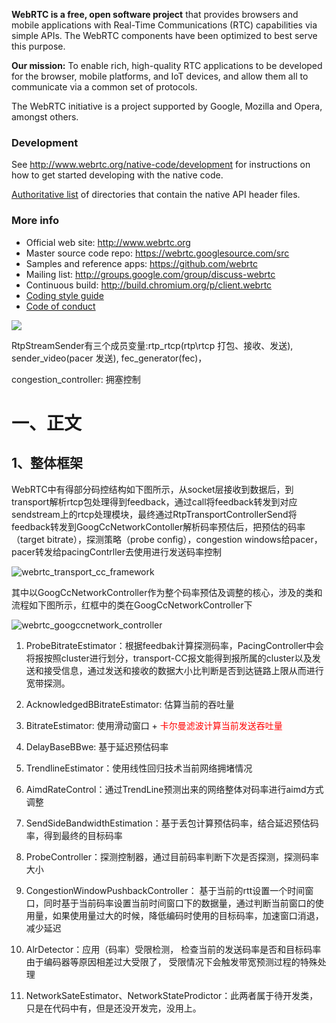 **WebRTC is a free, open software project** that provides browsers and mobile
applications with Real-Time Communications (RTC) capabilities via simple APIs.
The WebRTC components have been optimized to best serve this purpose.

**Our mission:** To enable rich, high-quality RTC applications to be
developed for the browser, mobile platforms, and IoT devices, and allow them
all to communicate via a common set of protocols.

The WebRTC initiative is a project supported by Google, Mozilla and Opera,
amongst others.

### Development

See http://www.webrtc.org/native-code/development for instructions on how to get
started developing with the native code.

[Authoritative list](native-api.md) of directories that contain the
native API header files.

### More info

 * Official web site: http://www.webrtc.org
 * Master source code repo: https://webrtc.googlesource.com/src
 * Samples and reference apps: https://github.com/webrtc
 * Mailing list: http://groups.google.com/group/discuss-webrtc
 * Continuous build: http://build.chromium.org/p/client.webrtc
 * [Coding style guide](style-guide.md)
 * [Code of conduct](CODE_OF_CONDUCT.md)

![](https://github.com/chensongpoixs/cwebrtc/blob/chensong/img/video_send_encoder.jpg?raw=true)


RtpStreamSender有三个成员变量:rtp_rtcp(rtp\rtcp 打包、接收、发送), sender_video(pacer 发送), fec_generator(fec)，



congestion_controller: 拥塞控制

# 一、正文

## 1、整体框架

  WebRTC中有得部分码控结构如下图所示，从socket层接收到数据后，到transport解析rtcp包处理得到feedback，通过call将feedback转发到对应sendstream上的rtcp处理模块，最终通过RtpTransportControllerSend将feedback转发到GoogCcNetworkContoller解析码率预估后，把预估的码率（target bitrate），探测策略（probe config），congestion  windows给pacer，pacer转发给pacingContrller去使用进行发送码率控制


![webrtc_transport_cc_framework](img/webrtc_transport_cc_framework.jpg)


其中以GoogCcNetworkController作为整个码率预估及调整的核心，涉及的类和流程如下图所示，红框中的类在GoogCcNetworkController下

![webrtc_googccnetwork_controller](img/webrtc_googccnetwork_controller.jpg)

1. ProbeBitrateEstimator：根据feedbak计算探测码率，PacingController中会将报按照cluster进行划分，transport-CC报文能得到报所属的cluster以及发送和接受信息，通过发送和接收的数据大小比判断是否到达链路上限从而进行宽带探测。

2. AcknowledgedBBitrateEstimator: 估算当前的吞吐量

3. BitrateEstimator: 使用滑动窗口 + <font color='red'>卡尔曼滤波计算当前发送吞吐量</font>

4. DelayBaseBBwe: 基于延迟预估码率

5. TrendlineEstimator：使用线性回归技术当前网络拥堵情况

6. AimdRateControl：通过TrendLine预测出来的网络整体对码率进行aimd方式调整

7. SendSideBandwidthEstimation：基于丢包计算预估码率，结合延迟预估码率，得到最终的目标码率

8. ProbeController：探测控制器，通过目前码率判断下次是否探测，探测码率大小

9. CongestionWindowPushbackController： 基于当前的rtt设置一个时间窗口，同时基于当前码率设置当前时间窗口下的数据量，通过判断当前窗口的使用量，如果使用量过大的时候，降低编码时使用的目标码率，加速窗口消退，减少延迟

10. AlrDetector：应用（码率）受限检测， 检查当前的发送码率是否和目标码率由于编码器等原因相差过大受限了， 受限情况下会触发带宽预测过程的特殊处理

11. NetworkSateEstimator、NetworkStateProdictor：此两者属于待开发类，只是在代码中有，但是还没开发完，没用上。